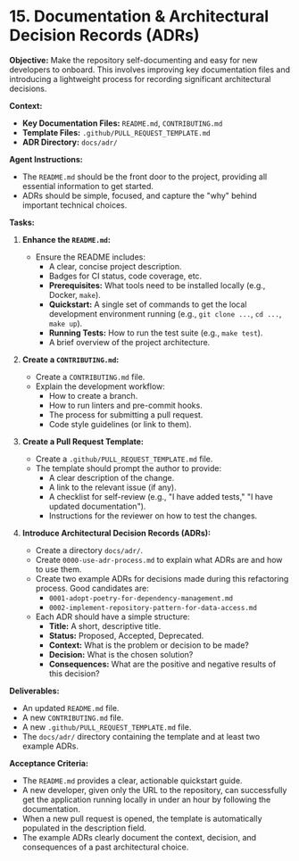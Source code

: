 # 15. Documentation & Architectural Decision Records (ADRs)

**Objective:**
Make the repository self-documenting and easy for new developers to onboard. This involves improving key documentation files and introducing a lightweight process for recording significant architectural decisions.

**Context:**
- **Key Documentation Files:** `README.md`, `CONTRIBUTING.md`
- **Template Files:** `.github/PULL_REQUEST_TEMPLATE.md`
- **ADR Directory:** `docs/adr/`

**Agent Instructions:**
-   The `README.md` should be the front door to the project, providing all essential information to get started.
-   ADRs should be simple, focused, and capture the "why" behind important technical choices.

**Tasks:**

1.  **Enhance the `README.md`:**
    -   Ensure the README includes:
        -   A clear, concise project description.
        -   Badges for CI status, code coverage, etc.
        -   **Prerequisites:** What tools need to be installed locally (e.g., Docker, `make`).
        -   **Quickstart:** A single set of commands to get the local development environment running (e.g., `git clone ...`, `cd ...`, `make up`).
        -   **Running Tests:** How to run the test suite (e.g., `make test`).
        -   A brief overview of the project architecture.

2.  **Create a `CONTRIBUTING.md`:**
    -   Create a `CONTRIBUTING.md` file.
    -   Explain the development workflow:
        -   How to create a branch.
        -   How to run linters and pre-commit hooks.
        -   The process for submitting a pull request.
        -   Code style guidelines (or link to them).

3.  **Create a Pull Request Template:**
    -   Create a `.github/PULL_REQUEST_TEMPLATE.md` file.
    -   The template should prompt the author to provide:
        -   A clear description of the change.
        -   A link to the relevant issue (if any).
        -   A checklist for self-review (e.g., "I have added tests," "I have updated documentation").
        -   Instructions for the reviewer on how to test the changes.

4.  **Introduce Architectural Decision Records (ADRs):**
    -   Create a directory `docs/adr/`.
    -   Create `0000-use-adr-process.md` to explain what ADRs are and how to use them.
    -   Create two example ADRs for decisions made during this refactoring process. Good candidates are:
        -   `0001-adopt-poetry-for-dependency-management.md`
        -   `0002-implement-repository-pattern-for-data-access.md`
    -   Each ADR should have a simple structure:
        -   **Title:** A short, descriptive title.
        -   **Status:** Proposed, Accepted, Deprecated.
        -   **Context:** What is the problem or decision to be made?
        -   **Decision:** What is the chosen solution?
        -   **Consequences:** What are the positive and negative results of this decision?

**Deliverables:**
-   An updated `README.md` file.
-   A new `CONTRIBUTING.md` file.
-   A new `.github/PULL_REQUEST_TEMPLATE.md` file.
-   The `docs/adr/` directory containing the template and at least two example ADRs.

**Acceptance Criteria:**
-   The `README.md` provides a clear, actionable quickstart guide.
-   A new developer, given only the URL to the repository, can successfully get the application running locally in under an hour by following the documentation.
-   When a new pull request is opened, the template is automatically populated in the description field.
-   The example ADRs clearly document the context, decision, and consequences of a past architectural choice.
